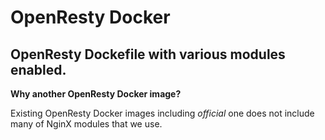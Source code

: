 OpenResty Docker
================

OpenResty Dockefile with various modules enabled.
-------------------------------------------------

**Why another OpenResty Docker image?**

Existing OpenResty Docker images including *official* one does not include many of NginX modules that we use.

